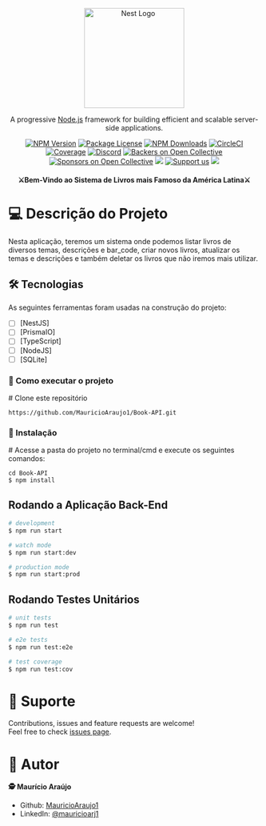 <p align="center">
  <a href="http://nestjs.com/" target="blank"><img src="https://nestjs.com/img/logo-small.svg" width="200" alt="Nest Logo" /></a>
</p>

[circleci-image]: https://img.shields.io/circleci/build/github/nestjs/nest/master?token=abc123def456
[circleci-url]: https://circleci.com/gh/nestjs/nest

  <p align="center">A progressive <a href="http://nodejs.org" target="_blank">Node.js</a> framework for building efficient and scalable server-side applications.</p>
    <p align="center">
<a href="https://www.npmjs.com/~nestjscore" target="_blank"><img src="https://img.shields.io/npm/v/@nestjs/core.svg" alt="NPM Version" /></a>
<a href="https://www.npmjs.com/~nestjscore" target="_blank"><img src="https://img.shields.io/npm/l/@nestjs/core.svg" alt="Package License" /></a>
<a href="https://www.npmjs.com/~nestjscore" target="_blank"><img src="https://img.shields.io/npm/dm/@nestjs/common.svg" alt="NPM Downloads" /></a>
<a href="https://circleci.com/gh/nestjs/nest" target="_blank"><img src="https://img.shields.io/circleci/build/github/nestjs/nest/master" alt="CircleCI" /></a>
<a href="https://coveralls.io/github/nestjs/nest?branch=master" target="_blank"><img src="https://coveralls.io/repos/github/nestjs/nest/badge.svg?branch=master#9" alt="Coverage" /></a>
<a href="https://discord.gg/G7Qnnhy" target="_blank"><img src="https://img.shields.io/badge/discord-online-brightgreen.svg" alt="Discord"/></a>
<a href="https://opencollective.com/nest#backer" target="_blank"><img src="https://opencollective.com/nest/backers/badge.svg" alt="Backers on Open Collective" /></a>
<a href="https://opencollective.com/nest#sponsor" target="_blank"><img src="https://opencollective.com/nest/sponsors/badge.svg" alt="Sponsors on Open Collective" /></a>
  <a href="https://paypal.me/kamilmysliwiec" target="_blank"><img src="https://img.shields.io/badge/Donate-PayPal-ff3f59.svg"/></a>
    <a href="https://opencollective.com/nest#sponsor"  target="_blank"><img src="https://img.shields.io/badge/Support%20us-Open%20Collective-41B883.svg" alt="Support us"></a>
  <a href="https://twitter.com/nestframework" target="_blank"><img src="https://img.shields.io/twitter/follow/nestframework.svg?style=social&label=Follow"></a>
</p>
  <!--[![Backers on Open Collective](https://opencollective.com/nest/backers/badge.svg)](https://opencollective.com/nest#backer)
  [![Sponsors on Open Collective](https://opencollective.com/nest/sponsors/badge.svg)](https://opencollective.com/nest#sponsor)-->
<h4 align="center" dir="auto">⚔Bem-Vindo ao Sistema de Livros mais Famoso da América Latina⚔</h4>

# 💻 Descrição do Projeto

Nesta aplicação, teremos um sistema onde podemos listar livros de diversos temas, descrições e bar_code, criar novos livros, atualizar os temas e descrições e também deletar os livros que não iremos mais utilizar. 

## 🛠 Tecnologias

As seguintes ferramentas foram usadas na construção do projeto:

- [ ] [NestJS]
- [ ] [PrismaIO]
- [ ] [TypeScript]
- [ ] [NodeJS]
- [ ] [SQLite]

<h3>🚀 Como executar o projeto</h3>

<span class="pl-c"><span class="pl-c">#</span> Clone este repositório</span>

```
https://github.com/MauricioAraujo1/Book-API.git
```

<h3>🧭 Instalação</h3>

<span class="pl-c"><span class="pl-c">#</span> Acesse a pasta do projeto no terminal/cmd e execute os seguintes comandos:</span>

```
cd Book-API
$ npm install
```

## Rodando a Aplicação Back-End

```bash
# development
$ npm run start

# watch mode
$ npm run start:dev

# production mode
$ npm run start:prod
```

## Rodando Testes Unitários

```bash
# unit tests
$ npm run test

# e2e tests
$ npm run test:e2e

# test coverage
$ npm run test:cov
```

# 🤝 Suporte 
Contributions, issues and feature requests are welcome!<br />Feel free to check [issues page](https://github.com/MauricioAraujo1/Deliveries/issues).

# 👤 Autor
**🕵 Maurício Araújo**

* Github: [MauricioAraujo1](https://github.com/MauricioAraujo1)
* LinkedIn: [@mauricioarj1](https://linkedin.com/in/mauricioarj1)

